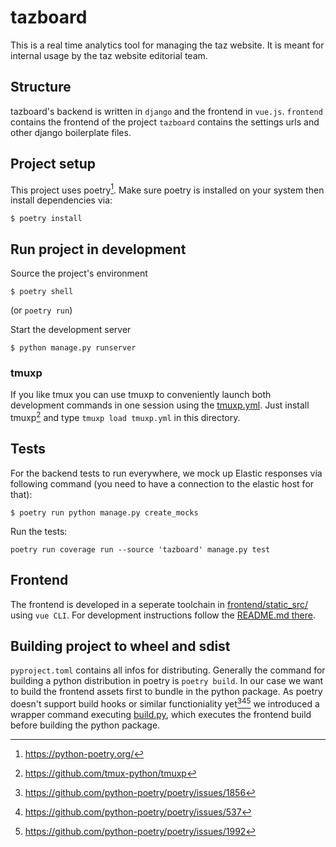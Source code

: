 # tazboard

This is a real time analytics tool for managing the taz website.
It is meant for internal usage by the taz website editorial team.

## Structure

tazboard's backend is written in `django` and the frontend in `vue.js`.
`frontend` contains the frontend of the project
`tazboard` contains the settings urls and other django boilerplate files.

## Project setup

This project uses poetry[^1]. Make sure poetry is installed on your system then install dependencies via:
```shell script
$ poetry install
```

## Run project in development

Source the project's environment
```shell script
$ poetry shell
```
(or `poetry run`)

Start the development server
```shell script
$ python manage.py runserver
```

### tmuxp

If you like tmux you can use tmuxp to conveniently launch both development commands in one session using the [tmuxp.yml](tmuxp.yml).
Just install tmuxp[^5] and type `tmuxp load tmuxp.yml` in this directory.

## Tests

For the backend tests to run everywhere, we mock up Elastic responses via
following command (you need to have a connection to the elastic host for that):
```
$ poetry run python manage.py create_mocks
```

Run the tests:
```
poetry run coverage run --source 'tazboard' manage.py test
```

## Frontend

The frontend is developed in a seperate toolchain in [frontend/static_src/](frontend/static_src) using `vue CLI`. For development instructions 
follow the [README.md  there](frontend/static_src/README.md).


## Building project to wheel and sdist

`pyproject.toml` contains all infos for distributing. Generally the command for building a python distribution in poetry is `poetry build`.
In our case we want to build the frontend assets first to bundle in the python package. As poetry doesn't support build hooks or similar
functioniality yet[^2][^3][^4] we introduced a wrapper command executing [build.py](build.py), which executes the frontend build before building
the python package.

[^1]: https://python-poetry.org/
[^2]: https://github.com/python-poetry/poetry/issues/1856
[^3]: https://github.com/python-poetry/poetry/issues/537
[^4]: https://github.com/python-poetry/poetry/issues/1992
[^5]: https://github.com/tmux-python/tmuxp
